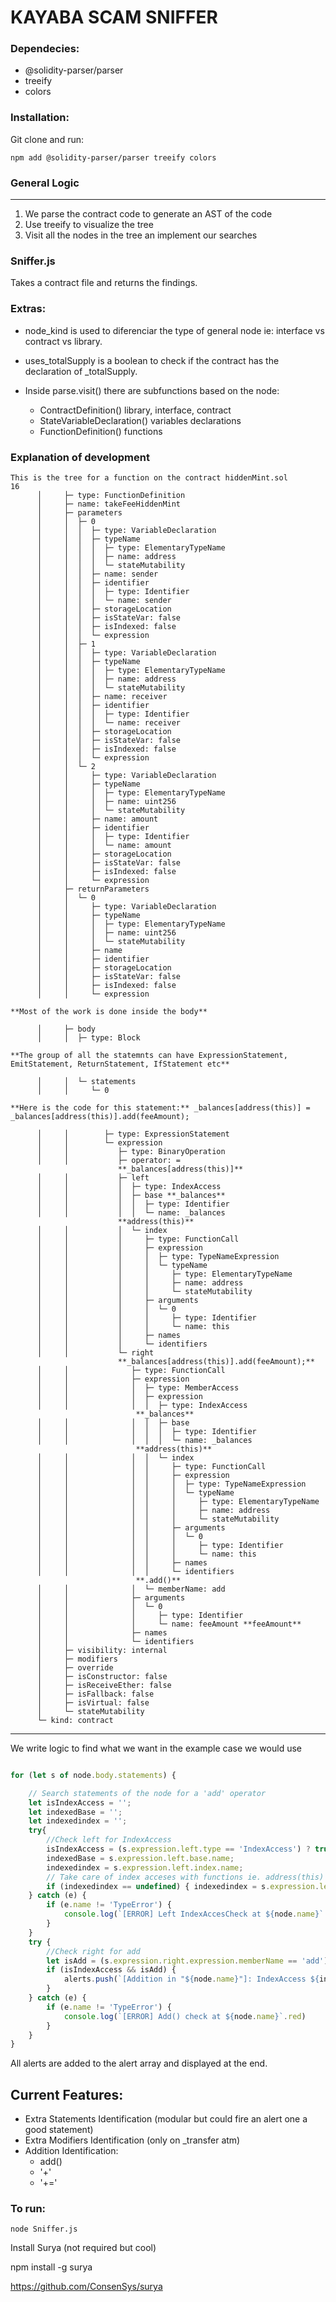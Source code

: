 # KAYABA SCAM SNIFFER

### Dependecies:

* @solidity-parser/parser
* treeify
* colors 

### Installation:

Git clone and run:

```npm add @solidity-parser/parser treeify colors```

### General Logic
***
1. We parse the contract code to generate an AST of the code
2. Use treeify to visualize the tree
3. Visit all the nodes in the tree an implement our searches

### Sniffer.js

Takes a contract file and returns the findings.

### Extras:

* node_kind is used to diferenciar the type of general node ie: interface vs contract vs library.

* uses_totalSupply is a boolean to check if the contract has the declaration of _totalSupply.

* Inside parse.visit() there are subfunctions based on the node:
    * ContractDefinition() library, interface, contract
    * StateVariableDeclaration() variables declarations
    * FunctionDefinition() functions

### Explanation of development
```
This is the tree for a function on the contract hiddenMint.sol
16
      │     ├─ type: FunctionDefinition
      │     ├─ name: takeFeeHiddenMint
      │     ├─ parameters
      │     │  ├─ 0
      │     │  │  ├─ type: VariableDeclaration
      │     │  │  ├─ typeName
      │     │  │  │  ├─ type: ElementaryTypeName
      │     │  │  │  ├─ name: address
      │     │  │  │  └─ stateMutability
      │     │  │  ├─ name: sender
      │     │  │  ├─ identifier
      │     │  │  │  ├─ type: Identifier
      │     │  │  │  └─ name: sender
      │     │  │  ├─ storageLocation
      │     │  │  ├─ isStateVar: false
      │     │  │  ├─ isIndexed: false
      │     │  │  └─ expression
      │     │  ├─ 1
      │     │  │  ├─ type: VariableDeclaration
      │     │  │  ├─ typeName
      │     │  │  │  ├─ type: ElementaryTypeName
      │     │  │  │  ├─ name: address
      │     │  │  │  └─ stateMutability
      │     │  │  ├─ name: receiver
      │     │  │  ├─ identifier
      │     │  │  │  ├─ type: Identifier
      │     │  │  │  └─ name: receiver
      │     │  │  ├─ storageLocation
      │     │  │  ├─ isStateVar: false
      │     │  │  ├─ isIndexed: false
      │     │  │  └─ expression
      │     │  └─ 2
      │     │     ├─ type: VariableDeclaration
      │     │     ├─ typeName
      │     │     │  ├─ type: ElementaryTypeName
      │     │     │  ├─ name: uint256
      │     │     │  └─ stateMutability
      │     │     ├─ name: amount
      │     │     ├─ identifier
      │     │     │  ├─ type: Identifier
      │     │     │  └─ name: amount
      │     │     ├─ storageLocation
      │     │     ├─ isStateVar: false
      │     │     ├─ isIndexed: false
      │     │     └─ expression
      │     ├─ returnParameters
      │     │  └─ 0
      │     │     ├─ type: VariableDeclaration
      │     │     ├─ typeName
      │     │     │  ├─ type: ElementaryTypeName
      │     │     │  ├─ name: uint256
      │     │     │  └─ stateMutability
      │     │     ├─ name
      │     │     ├─ identifier
      │     │     ├─ storageLocation
      │     │     ├─ isStateVar: false
      │     │     ├─ isIndexed: false
      │     │     └─ expression

**Most of the work is done inside the body**

      │     ├─ body 
      │     │  ├─ type: Block

**The group of all the statemnts can have ExpressionStatement, EmitStatement, ReturnStatement, IfStatement etc**

      │     │  └─ statements 
      │     │     └─ 0 

**Here is the code for this statement:** _balances[address(this)] = _balances[address(this)].add(feeAmount);

      │     │        ├─ type: ExpressionStatement
      │     │        └─ expression
      │     │           ├─ type: BinaryOperation
      │     │           ├─ operator: =
                        **_balances[address(this)]**
      │     │           ├─ left 
      │     │           │  ├─ type: IndexAccess
      │     │           │  ├─ base **_balances**
      │     │           │  │  ├─ type: Identifier
      │     │           │  │  └─ name: _balances
                        **address(this)**
      │     │           │  └─ index 
      │     │           │     ├─ type: FunctionCall
      │     │           │     ├─ expression
      │     │           │     │  ├─ type: TypeNameExpression
      │     │           │     │  └─ typeName
      │     │           │     │     ├─ type: ElementaryTypeName
      │     │           │     │     ├─ name: address
      │     │           │     │     └─ stateMutability
      │     │           │     ├─ arguments
      │     │           │     │  └─ 0
      │     │           │     │     ├─ type: Identifier
      │     │           │     │     └─ name: this
      │     │           │     ├─ names
      │     │           │     └─ identifiers
      │     │           └─ right 
                        **_balances[address(this)].add(feeAmount);**
      │     │              ├─ type: FunctionCall
      │     │              ├─ expression
      │     │              │  ├─ type: MemberAccess
      │     │              │  ├─ expression
      │     │              │  │  ├─ type: IndexAccess
                            **_balances**
      │     │              │  │  ├─ base 
      │     │              │  │  │  ├─ type: Identifier
      │     │              │  │  │  └─ name: _balances
                            **address(this)**
      │     │              │  │  └─ index 
      │     │              │  │     ├─ type: FunctionCall
      │     │              │  │     ├─ expression
      │     │              │  │     │  ├─ type: TypeNameExpression
      │     │              │  │     │  └─ typeName
      │     │              │  │     │     ├─ type: ElementaryTypeName
      │     │              │  │     │     ├─ name: address
      │     │              │  │     │     └─ stateMutability
      │     │              │  │     ├─ arguments
      │     │              │  │     │  └─ 0
      │     │              │  │     │     ├─ type: Identifier
      │     │              │  │     │     └─ name: this
      │     │              │  │     ├─ names
      │     │              │  │     └─ identifiers
                            **.add()**
      │     │              │  └─ memberName: add 
      │     │              ├─ arguments
      │     │              │  └─ 0
      │     │              │     ├─ type: Identifier
      │     │              │     └─ name: feeAmount **feeAmount**
      │     │              ├─ names
      │     │              └─ identifiers
      │     ├─ visibility: internal
      │     ├─ modifiers
      │     ├─ override
      │     ├─ isConstructor: false
      │     ├─ isReceiveEther: false
      │     ├─ isFallback: false
      │     ├─ isVirtual: false
      │     └─ stateMutability
      └─ kind: contract
```
***
We write logic to find what we want in the example case we would use

```javascript

for (let s of node.body.statements) {

    // Search statements of the node for a 'add' operator
    let isIndexAccess = '';
    let indexedBase = '';
    let indexedindex = '';
    try{
        //Check left for IndexAccess
        isIndexAccess = (s.expression.left.type == 'IndexAccess') ? true : false;
        indexedBase = s.expression.left.base.name;
        indexedindex = s.expression.left.index.name;
        // Take care of index acceses with functions ie. address(this)
        if (indexedindex == undefined) { indexedindex = s.expression.left.index.type}
    } catch (e) {
        if (e.name != 'TypeError') {
            console.log(`[ERROR] Left IndexAccesCheck at ${node.name}`.red)
        }
    }
    try {
        //Check right for add
        let isAdd = (s.expression.right.expression.memberName == 'add') ? true : false;
        if (isIndexAccess && isAdd) {
            alerts.push(`[Addition in "${node.name}"]: IndexAccess ${indexedBase}[${indexedindex}] and add()`.red)
        }
    } catch (e) {
        if (e.name != 'TypeError') {
            console.log(`[ERROR] Add() check at ${node.name}`.red)
        }
    }
}
```

All alerts are added to the alert array and displayed at the end.

## Current Features:

* Extra Statements Identification   (modular but could fire an alert one a good statement)
* Extra Modifiers Identification    (only on _transfer atm)
* Addition Identification:
    * add()
    * '+'
    * '+='
### To run:
```
node Sniffer.js
```
Install Surya (not required but cool)

npm install -g surya

https://github.com/ConsenSys/surya
